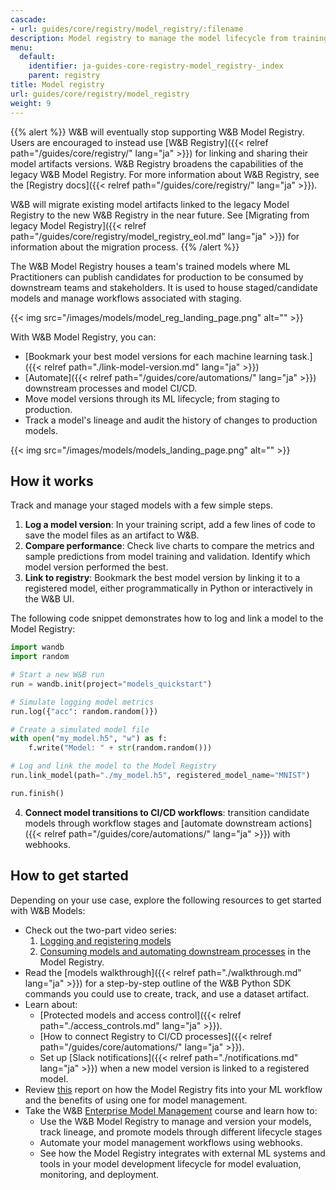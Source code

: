 ```yaml
---
cascade:
- url: guides/core/registry/model_registry/:filename
description: Model registry to manage the model lifecycle from training to production
menu:
  default:
    identifier: ja-guides-core-registry-model_registry-_index
    parent: registry
title: Model registry
url: guides/core/registry/model_registry
weight: 9
---
```


{{% alert %}}
W&B will eventually stop supporting W&B Model Registry. Users are encouraged to instead use [W&B Registry]({{< relref path="/guides/core/registry/" lang="ja" >}}) for linking and sharing their model artifacts versions. W&B Registry broadens the capabilities of the legacy W&B Model Registry. For more information about W&B Registry, see the [Registry docs]({{< relref path="/guides/core/registry/" lang="ja" >}}).


W&B will migrate existing model artifacts linked to the legacy Model Registry to the new W&B Registry in the near future. See [Migrating from legacy Model Registry]({{< relref path="/guides/core/registry/model_registry_eol.md" lang="ja" >}}) for information about the migration process.
{{% /alert %}}

The W&B Model Registry houses a team's trained models where ML Practitioners can publish candidates for production to be consumed by downstream teams and stakeholders. It is used to house staged/candidate models and manage workflows associated with staging.

{{< img src="/images/models/model_reg_landing_page.png" alt="" >}}

With W&B Model Registry, you can:

* [Bookmark your best model versions for each machine learning task.]({{< relref path="./link-model-version.md" lang="ja" >}})
* [Automate]({{< relref path="/guides/core/automations/" lang="ja" >}}) downstream processes and model CI/CD.
* Move model versions through its ML lifecycle; from staging to production.
* Track a model's lineage and audit the history of changes to production models.

{{< img src="/images/models/models_landing_page.png" alt="" >}}

## How it works
Track and manage your staged models with a few simple steps.

1. **Log a model version**: In your training script, add a few lines of code to save the model files as an artifact to W&B. 
2. **Compare performance**: Check live charts to compare the metrics and sample predictions from model training and validation. Identify which model version performed the best.
3. **Link to registry**: Bookmark the best model version by linking it to a registered model, either programmatically in Python or interactively in the W&B UI.

The following code snippet demonstrates how to log and link a model to the Model Registry:

```python
import wandb
import random

# Start a new W&B run
run = wandb.init(project="models_quickstart")

# Simulate logging model metrics
run.log({"acc": random.random()})

# Create a simulated model file
with open("my_model.h5", "w") as f:
    f.write("Model: " + str(random.random()))

# Log and link the model to the Model Registry
run.link_model(path="./my_model.h5", registered_model_name="MNIST")

run.finish()
```

4. **Connect model transitions to CI/CD workflows**: transition candidate models through workflow stages and [automate downstream actions]({{< relref path="/guides/core/automations/" lang="ja" >}}) with webhooks.


## How to get started
Depending on your use case, explore the following resources to get started with W&B Models:

* Check out the two-part video series:
  1. [Logging and registering models](https://www.youtube.com/watch?si=MV7nc6v-pYwDyS-3&v=ZYipBwBeSKE&feature=youtu.be)
  2. [Consuming models and automating downstream processes](https://www.youtube.com/watch?v=8PFCrDSeHzw) in the Model Registry.
* Read the [models walkthrough]({{< relref path="./walkthrough.md" lang="ja" >}}) for a step-by-step outline of the W&B Python SDK commands you could use to create, track, and use a dataset artifact.
* Learn about:
   * [Protected models and access control]({{< relref path="./access_controls.md" lang="ja" >}}).
   * [How to connect Registry to CI/CD processes]({{< relref path="/guides/core/automations/" lang="ja" >}}).
   * Set up [Slack notifications]({{< relref path="./notifications.md" lang="ja" >}}) when a new model version is linked to a registered model.
* Review [this](https://wandb.ai/wandb_fc/model-registry-reports/reports/What-is-an-ML-Model-Registry---Vmlldzo1MTE5MjYx) report on how the Model Registry fits into your ML workflow and the benefits of using one for model management. 
* Take the W&B [Enterprise Model Management](https://www.wandb.courses/courses/enterprise-model-management) course and learn how to:
  * Use the W&B Model Registry to manage and version your models, track lineage, and promote models through different lifecycle stages
  * Automate your model management workflows using webhooks.
  * See how the Model Registry integrates with external ML systems and tools in your model development lifecycle for model evaluation, monitoring, and deployment.